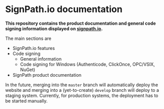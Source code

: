 # SignPath.io documentation

**This repository contains the product documentation and general code signing information displayed on [signpath.io](https://about.signpath.io/).**

The main sections are

* SignPath.io features
* Code signing 
  * General information
  * Code signing for Windows (Authenticode, ClickOnce, OPC/VSIX, NuGet)
* SignPath product documentation

In the future, merging into the `master` branch will automatically deploy the website and merging into a (yet-to-create) `develop` branch will deploy to a staging system. Currently, for production systems, the deployment has to be started manually.

